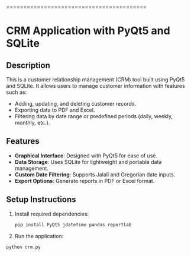 
=========================================
# CRM Application with PyQt5 and SQLite

## Description
This is a customer relationship management (CRM) tool built using PyQt5 and SQLite. It allows users to manage customer information with features such as:
- Adding, updating, and deleting customer records.
- Exporting data to PDF and Excel.
- Filtering data by date range or predefined periods (daily, weekly, monthly, etc.).

## Features
- **Graphical Interface**: Designed with PyQt5 for ease of use.
- **Data Storage**: Uses SQLite for lightweight and portable data management.
- **Custom Date Filtering**: Supports Jalali and Gregorian date inputs.
- **Export Options**: Generate reports in PDF or Excel format.

## Setup Instructions
1. Install required dependencies:
   ```bash
   pip install PyQt5 jdatetime pandas reportlab
   
2.	Run the application:
   ```bash
   python crm.py
